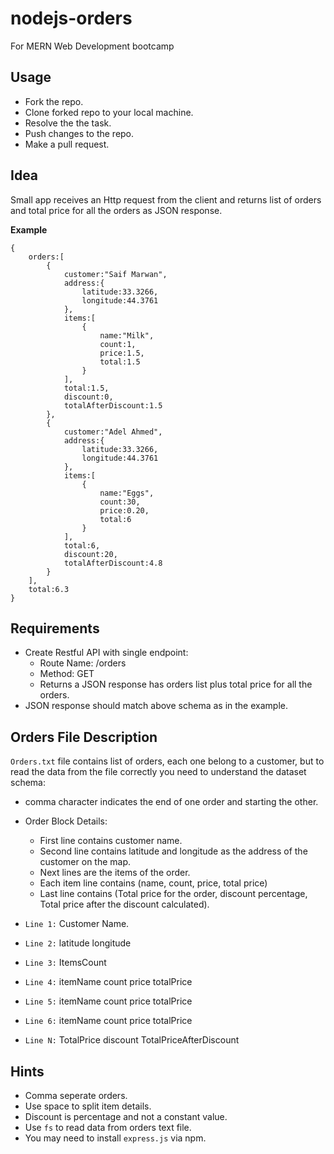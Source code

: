 # nodejs-orders
For MERN Web Development bootcamp
## Usage
- Fork the repo.
- Clone forked repo to your local machine.
- Resolve the the task.
- Push changes to the repo.
- Make a pull request.


## Idea
Small app receives an Http request from the client and returns list of orders and total price for all the orders as JSON response.

**Example**
```
{
    orders:[
        {
            customer:"Saif Marwan",
            address:{
                latitude:33.3266,
                longitude:44.3761
            },
            items:[
                {
                    name:"Milk",
                    count:1,
                    price:1.5,
                    total:1.5
                }
            ],
            total:1.5,
            discount:0,
            totalAfterDiscount:1.5
        },
        {
            customer:"Adel Ahmed",
            address:{
                latitude:33.3266,
                longitude:44.3761
            },
            items:[
                {
                    name:"Eggs",
                    count:30,
                    price:0.20,
                    total:6
                }
            ],
            total:6,
            discount:20,
            totalAfterDiscount:4.8
        }
    ],
    total:6.3
}
```
## Requirements
- Create Restful API with single endpoint:
    - Route Name: /orders
    - Method: GET
    - Returns a JSON response has orders list plus total price for all the orders.
- JSON response should match above schema as in the example.

## Orders File Description
`Orders.txt` file contains list of orders, each one belong to a customer, but to read the data from the file correctly you need to understand the dataset schema:
- comma character indicates the end of one order and starting the other.
- Order Block Details:
    - First line contains customer name.
    - Second line contains latitude and longitude as the address of the customer on the map.
    - Next lines are the items of the order.
    - Each item line contains (name, count, price, total price)
    - Last line contains (Total price for the order, discount percentage, Total price after the discount calculated).

- `Line 1:` Customer Name.
- `Line 2:` latitude longitude
- `Line 3:` ItemsCount
- `Line 4:` itemName count price totalPrice
- `Line 5:` itemName count price totalPrice
- `Line 6:` itemName count price totalPrice
- `Line N:` TotalPrice discount TotalPriceAfterDiscount


## Hints
- Comma seperate orders.
- Use space to split item details.
- Discount is percentage and not a constant value.
- Use `fs` to read data from orders text file.
- You may need to install `express.js` via npm.




